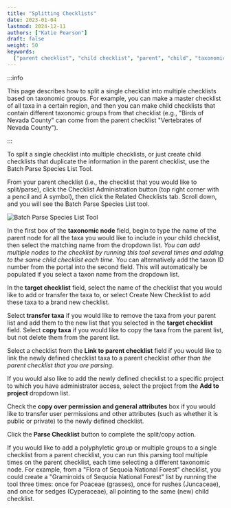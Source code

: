 ```yaml
---
title: "Splitting Checklists"
date: 2023-01-04
lastmod: 2024-12-11
authors: ["Katie Pearson"]
draft: false
weight: 50
keywords:
  ["parent checklist", "child checklist", "parent", "child", "taxonomic list"]
---
```


:::info

This page describes how to split a single checklist into multiple checklists based on taxonomic groups. For example, you can make a master checklist of all taxa in a certain region, and then you can make child checklists that contain different taxonomic groups from that checklist (e.g., "Birds of Nevada County" can come from the parent checklist "Vertebrates of Nevada County").

:::

To split a single checklist into multiple checklists, or just create child checklists that duplicate the information in the parent checklist, use the Batch Parse Species List Tool.

From your parent checklist (i.e., the checklist that you would like to split/parse), click the Checklist Administration button (top right corner with a pencil and A symbol), then click the Related Checklists tab. Scroll down, and you will see the Batch Parse Species List tool.

![Batch Parse Species List Tool](/img/batchparsespecieslist.png)

In the first box of the **taxonomic node** field, begin to type the name of the parent node for all the taxa you would like to include in your child checklist, then select the matching name from the dropdown list. _You can add multiple nodes to the checklist by running this tool several times and adding to the same child checklist each time._ You can alternatively add the taxon ID number from the portal into the second field. This will automatically be populated if you select a taxon name from the dropdown list.

In the **target checklist** field, select the name of the checklist that you would like to add or transfer the taxa to, or select Create New Checklist to add these taxa to a brand new checklist.

Select **transfer taxa** if you would like to remove the taxa from your parent list and add them to the new list that you selected in the **target checklist** field. Select **copy taxa** if you would like to copy the taxa from the parent list, but not delete them from the parent list.

Select a checklist from the **Link to parent checklist** field if you would like to link the newly defined checklist taxa to a parent checklist _other than the parent checklist that you are parsing_.

If you would also like to add the newly defined checklist to a specific project to which you have administrator access, select the project from the **Add to project** dropdown list.

Check the **copy over permission and general attributes** box if you would like to transfer user permissions and other attributes (such as whether it is public or private) to the newly defined checklist.

Click the **Parse Checklist** button to complete the split/copy action.

If you would like to add a polyphyletic group or multiple groups to a single checklist from a parent checklist, you can run this parsing tool multiple times on the parent checklist, each time selecting a different taxonomic node. For example, from a "Flora of Sequoia National Forest" checklist, you could create a "Graminoids of Sequoia National Forest" list by running the tool three times: once for Poaceae (grasses), once for rushes (Juncaceae), and once for sedges (Cyperaceae), all pointing to the same (new) child checklist.
